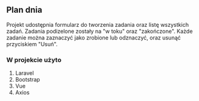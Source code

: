 ## Plan dnia

Projekt udostępnia formularz do tworzenia zadania oraz listę wszystkich zadań. Zadania podizelone zostały na "w toku" oraz "zakończone". Każde zadanie można zaznaczyć jako zrobione lub odznaczyć, oraz usunąć przyciskiem "Usuń".

### W projekcie użyto

1. Laravel
2. Bootstrap
3. Vue
4. Axios
